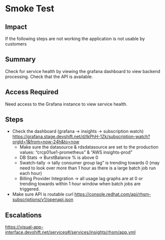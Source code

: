 # Smoke Test

## Impact

If the following steps are not working the application is not usable by customers

## Summary

Check for service health by viewing the grafana dashboard to view backend processing. Check that the API is available.

## Access Required

Need access to the Grafana instance to view service health.

## Steps

- Check the dashboard (grafana -> insights -> subscription watch)
https://grafana.stage.devshift.net/d/lkPhH-1Zk/subscription-watch?orgId=1&from=now-24h&to=now
    - Make sure the datasource & rdsdatasource are set to the production values: “crcp01ue1-prometheus” & “AWS insights-prod”
    - DB Stats -> BurstBalance % is above 0
    - Swatch-tally -> tally consumer group lag” is trending towards 0 (may need to look over more than 1 hour as there is a large batch job run each hour)
    - Billing Provider Integration -> all usage lag graphs are at 0 or trending towards within 1 hour window when batch jobs are triggered. 
- Make sure API is routable
curl https://console.redhat.com/api/rhsm-subscriptions/v1/openapi.json

## Escalations

https://visual-app-interface.devshift.net/services#/services/insights/rhsm/app.yml
